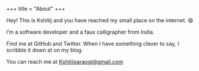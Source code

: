 +++
title = "About"
+++

Hey! This is Kshitij and you have reached my small place on the internet. :smile:

I’m a software developer and a faux calligrapher from India.

Find me at GitHub and Twitter. When I have something clever to say, I scribble it down at on my blog.

You can reach me at Kshitijsaraogi@gmail.com